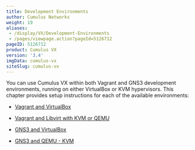 ```yaml
---
title: Development Environments
author: Cumulus Networks
weight: 19
aliases:
 - /display/VX/Development-Environments
 - /pages/viewpage.action?pageId=5126712
pageID: 5126712
product: Cumulus VX
version: '3.4'
imgData: cumulus-vx
siteSlug: cumulus-vx
---
```

You can use Cumulus VX within both Vagrant and GNS3 development
environments, running on either VirtualBox or KVM hypervisors. This
chapter provides setup instructions for each of the available
environments:

  - [Vagrant and
    VirtualBox](/cumulus-vx/Development-Environments/Vagrant-and-VirtualBox)

  - [Vagrant and Libvirt with KVM or
    QEMU](/cumulus-vx/Development-Environments/Vagrant-and-Libvirt-with-KVM-or-QEMU)

  - [GNS3 and
    VirtualBox](/cumulus-vx/Development-Environments/GNS3-and-VirtualBox)

  - [GNS3 and QEMU -
    KVM](/cumulus-vx/Development-Environments/GNS3-and-QEMU-KVM)

<article id="html-search-results" class="ht-content" style="display: none;">

</article>

<footer id="ht-footer">

</footer>
